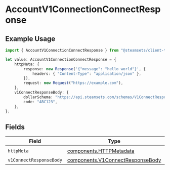 # AccountV1ConnectionConnectResponse

## Example Usage

```typescript
import { AccountV1ConnectionConnectResponse } from "@steamsets/client-ts/models/operations";

let value: AccountV1ConnectionConnectResponse = {
    httpMeta: {
        response: new Response('{"message": "hello world"}', {
            headers: { "Content-Type": "application/json" },
        }),
        request: new Request("https://example.com"),
    },
    v1ConnectResponseBody: {
        dollarSchema: "https://api.steamsets.com/schemas/V1ConnectResponseBody.json",
        code: "ABC123",
    },
};
```

## Fields

| Field                                                                                | Type                                                                                 | Required                                                                             | Description                                                                          |
| ------------------------------------------------------------------------------------ | ------------------------------------------------------------------------------------ | ------------------------------------------------------------------------------------ | ------------------------------------------------------------------------------------ |
| `httpMeta`                                                                           | [components.HTTPMetadata](../../models/components/httpmetadata.md)                   | :heavy_check_mark:                                                                   | N/A                                                                                  |
| `v1ConnectResponseBody`                                                              | [components.V1ConnectResponseBody](../../models/components/v1connectresponsebody.md) | :heavy_minus_sign:                                                                   | OK                                                                                   |